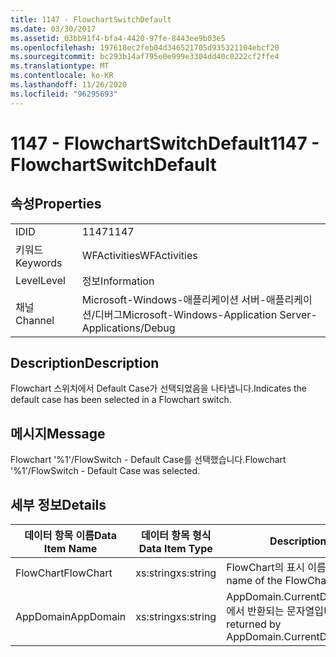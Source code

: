 ```yaml
---
title: 1147 - FlowchartSwitchDefault
ms.date: 03/30/2017
ms.assetid: 03bb91f4-bfa4-4420-97fe-8443ee9b03e5
ms.openlocfilehash: 197618ec2feb04d346521705d935321104ebcf20
ms.sourcegitcommit: bc293b14af795e0e999e3304dd40c0222cf2ffe4
ms.translationtype: MT
ms.contentlocale: ko-KR
ms.lasthandoff: 11/26/2020
ms.locfileid: "96295693"
---
```

# <a name="1147---flowchartswitchdefault"></a><span data-ttu-id="7e1b0-102">1147 - FlowchartSwitchDefault</span><span class="sxs-lookup"><span data-stu-id="7e1b0-102">1147 - FlowchartSwitchDefault</span></span>

## <a name="properties"></a><span data-ttu-id="7e1b0-103">속성</span><span class="sxs-lookup"><span data-stu-id="7e1b0-103">Properties</span></span>  
  
|||  
|-|-|  
|<span data-ttu-id="7e1b0-104">ID</span><span class="sxs-lookup"><span data-stu-id="7e1b0-104">ID</span></span>|<span data-ttu-id="7e1b0-105">1147</span><span class="sxs-lookup"><span data-stu-id="7e1b0-105">1147</span></span>|  
|<span data-ttu-id="7e1b0-106">키워드</span><span class="sxs-lookup"><span data-stu-id="7e1b0-106">Keywords</span></span>|<span data-ttu-id="7e1b0-107">WFActivities</span><span class="sxs-lookup"><span data-stu-id="7e1b0-107">WFActivities</span></span>|  
|<span data-ttu-id="7e1b0-108">Level</span><span class="sxs-lookup"><span data-stu-id="7e1b0-108">Level</span></span>|<span data-ttu-id="7e1b0-109">정보</span><span class="sxs-lookup"><span data-stu-id="7e1b0-109">Information</span></span>|  
|<span data-ttu-id="7e1b0-110">채널</span><span class="sxs-lookup"><span data-stu-id="7e1b0-110">Channel</span></span>|<span data-ttu-id="7e1b0-111">Microsoft-Windows-애플리케이션 서버-애플리케이션/디버그</span><span class="sxs-lookup"><span data-stu-id="7e1b0-111">Microsoft-Windows-Application Server-Applications/Debug</span></span>|  
  
## <a name="description"></a><span data-ttu-id="7e1b0-112">Description</span><span class="sxs-lookup"><span data-stu-id="7e1b0-112">Description</span></span>  

 <span data-ttu-id="7e1b0-113">Flowchart 스위치에서 Default Case가 선택되었음을 나타냅니다.</span><span class="sxs-lookup"><span data-stu-id="7e1b0-113">Indicates the default case has been selected in a Flowchart switch.</span></span>  
  
## <a name="message"></a><span data-ttu-id="7e1b0-114">메시지</span><span class="sxs-lookup"><span data-stu-id="7e1b0-114">Message</span></span>  

 <span data-ttu-id="7e1b0-115">Flowchart '%1'/FlowSwitch - Default Case를 선택했습니다.</span><span class="sxs-lookup"><span data-stu-id="7e1b0-115">Flowchart '%1'/FlowSwitch - Default Case was selected.</span></span>  
  
## <a name="details"></a><span data-ttu-id="7e1b0-116">세부 정보</span><span class="sxs-lookup"><span data-stu-id="7e1b0-116">Details</span></span>  
  
|<span data-ttu-id="7e1b0-117">데이터 항목 이름</span><span class="sxs-lookup"><span data-stu-id="7e1b0-117">Data Item Name</span></span>|<span data-ttu-id="7e1b0-118">데이터 항목 형식</span><span class="sxs-lookup"><span data-stu-id="7e1b0-118">Data Item Type</span></span>|<span data-ttu-id="7e1b0-119">Description</span><span class="sxs-lookup"><span data-stu-id="7e1b0-119">Description</span></span>|  
|--------------------|--------------------|-----------------|  
|<span data-ttu-id="7e1b0-120">FlowChart</span><span class="sxs-lookup"><span data-stu-id="7e1b0-120">FlowChart</span></span>|<span data-ttu-id="7e1b0-121">xs:string</span><span class="sxs-lookup"><span data-stu-id="7e1b0-121">xs:string</span></span>|<span data-ttu-id="7e1b0-122">FlowChart의 표시 이름입니다.</span><span class="sxs-lookup"><span data-stu-id="7e1b0-122">The display name of the FlowChart.</span></span>|  
|<span data-ttu-id="7e1b0-123">AppDomain</span><span class="sxs-lookup"><span data-stu-id="7e1b0-123">AppDomain</span></span>|<span data-ttu-id="7e1b0-124">xs:string</span><span class="sxs-lookup"><span data-stu-id="7e1b0-124">xs:string</span></span>|<span data-ttu-id="7e1b0-125">AppDomain.CurrentDomain.FriendlyName에서 반환되는 문자열입니다.</span><span class="sxs-lookup"><span data-stu-id="7e1b0-125">The string returned by AppDomain.CurrentDomain.FriendlyName.</span></span>|
